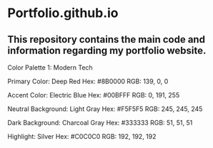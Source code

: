 # Portfolio.github.io
This repository contains the main code and information regarding my portfolio website.
--------------
Color Palette 1: Modern Tech

Primary Color: Deep Red
    Hex: #8B0000
    RGB: 139, 0, 0

Accent Color: Electric Blue
    Hex: #00BFFF
    RGB: 0, 191, 255

Neutral Background: Light Gray
    Hex: #F5F5F5
    RGB: 245, 245, 245

Dark Background: Charcoal Gray
    Hex: #333333
    RGB: 51, 51, 51

Highlight: Silver
    Hex: #C0C0C0
    RGB: 192, 192, 192